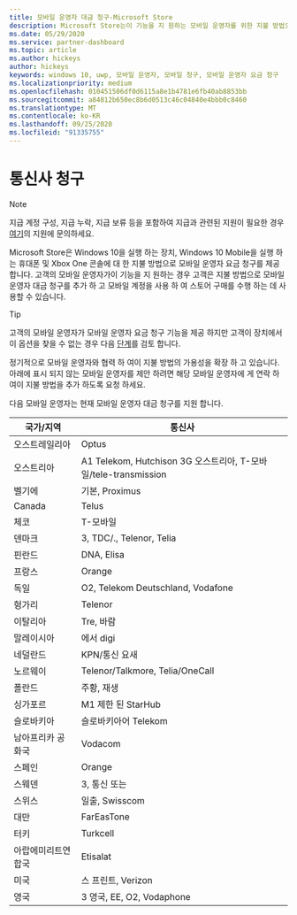 ```yaml
---
title: 모바일 운영자 대금 청구-Microsoft Store
description: Microsoft Store는이 기능을 지 원하는 모바일 운영자를 위한 지불 방법으로 모바일 운영자 요금 청구 기능을 제공 합니다.
ms.date: 05/29/2020
ms.service: partner-dashboard
ms.topic: article
ms.author: hickeys
author: hickeys
keywords: windows 10, uwp, 모바일 운영자, 모바일 청구, 모바일 운영자 요금 청구
ms.localizationpriority: medium
ms.openlocfilehash: 010451506df0d6115a8e1b4781e6fb40ab8853bb
ms.sourcegitcommit: a84812b650ec8b6d0513c46c04840e4bbb0c8460
ms.translationtype: MT
ms.contentlocale: ko-KR
ms.lasthandoff: 09/25/2020
ms.locfileid: "91335755"
---
```

# <a name="mobile-operator-billing"></a>통신사 청구

> [!NOTE]
> 지급 계정 구성, 지급 누락, 지급 보류 등을 포함하여 지급과 관련된 지원이 필요한 경우 [여기](https://developer.microsoft.com/windows/support)의 지원에 문의하세요.

Microsoft Store은 Windows 10을 실행 하는 장치, Windows 10 Mobile을 실행 하는 휴대폰 및 Xbox One 콘솔에 대 한 지불 방법으로 모바일 운영자 요금 청구를 제공 합니다. 고객의 모바일 운영자가이 기능을 지 원하는 경우 고객은 지불 방법으로 모바일 운영자 대금 청구를 추가 하 고 모바일 계정을 사용 하 여 스토어 구매를 수행 하는 데 사용할 수 있습니다.

> [!TIP]
>  고객의 모바일 운영자가 모바일 운영자 요금 청구 기능을 제공 하지만 고객이 장치에서이 옵션을 찾을 수 없는 경우 다음 [단계](https://support.microsoft.com/instantanswers/b25d6dd6-fb8b-3710-1e13-4d30eb01b51f)를 검토 합니다.

정기적으로 모바일 운영자와 협력 하 여이 지불 방법의 가용성을 확장 하 고 있습니다. 아래에 표시 되지 않는 모바일 운영자를 제안 하려면 해당 모바일 운영자에 게 연락 하 여이 지불 방법을 추가 하도록 요청 하세요.

다음 모바일 운영자는 현재 모바일 운영자 대금 청구를 지원 합니다.

| 국가/지역       | 통신사                                        |
|----------------------|---------------------------------------------------------|
| 오스트레일리아            | Optus                                                   |
| 오스트리아              | A1 Telekom, Hutchison 3G 오스트리아, T-모바일/tele-transmission  |
| 벨기에              | 기본, Proximus                                          |
| Canada               | Telus                                                   |
| 체코              | T-모바일                                                |
| 덴마크              | 3, TDC/., Telenor, Telia                         |
| 핀란드              | DNA, Elisa                                              |
| 프랑스               | Orange                                                  |
| 독일              | O2, Telekom Deutschland, Vodafone                       |
| 헝가리              | Telenor                                                 |
| 이탈리아                | Tre, 바람                                               |
| 말레이시아             | 에서 digi                                                    |
| 네덜란드          | KPN/통신 요새                                           |
| 노르웨이               | Telenor/Talkmore, Telia/OneCall                     |
| 폴란드               | 주황, 재생                                            |
| 싱가포르            | M1 제한 된 StarHub                                     |
| 슬로바키아             | 슬로바키아어 Telekom                                          |
| 남아프리카 공화국         | Vodacom                                                 |
| 스페인                | Orange                                                  |
| 스웨덴               | 3, 통신 또는                                              |
| 스위스          | 일출, Swisscom                                       |
| 대만               | FarEasTone                                              |
| 터키               | Turkcell                                                |
| 아랍에미리트연합국 | Etisalat                                                |
| 미국        | 스 프린트, Verizon                                         |
| 영국       | 3 영국, EE, O2, Vodaphone                                 |
